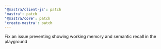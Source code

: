 ```yaml
---
'@mastra/client-js': patch
'mastra': patch
'@mastra/core': patch
'create-mastra': patch
---
```


Fix an issue preventing showing working memory and semantic recall in the playground

